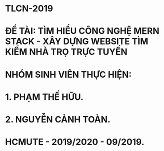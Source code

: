 # TLCN-2019
# ĐỀ TÀI: TÌM HIỂU CÔNG NGHỆ MERN STACK - XÂY DỰNG WEBSITE TÌM KIẾM NHÀ TRỌ TRỰC TUYẾN
# NHÓM SINH VIÊN THỰC HIỆN:
# 1. PHẠM THẾ HỮU.
# 2. NGUYỄN CẢNH TOÀN.
# HCMUTE - 2019/2020 - 09/2019.
